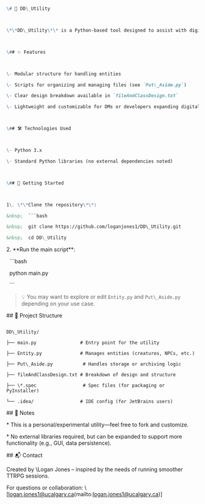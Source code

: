 ````markdown

\# 🧰 DD\_Utility



\*\*DD\_Utility\*\* is a Python-based tool designed to assist with digital dungeon master (DM) workflows—ideal for managing ambiance and sound effect control.



\## ✨ Features



\- Modular structure for handling entities

\- Scripts for organizing and managing files (see `Put\_Aside.py`)

\- Clear design breakdown available in `fileAndClassDesign.txt`

\- Lightweight and customizable for DMs or developers expanding digital tabletop tools



\## 🛠 Technologies Used



\- Python 3.x

\- Standard Python libraries (no external dependencies noted)



\## 🚀 Getting Started



1\. \*\*Clone the repository\*\*:

&nbsp;  ```bash

&nbsp;  git clone https://github.com/loganjones1/DD\_Utility.git

&nbsp;  cd DD\_Utility

````



2\. \*\*Run the main script\*\*:



&nbsp;  ```bash

&nbsp;  python main.py

&nbsp;  ```



> 💡 You may want to explore or edit `Entity.py` and `Put\_Aside.py` depending on your use case.



\## 📁 Project Structure



```

DD\_Utility/

├── main.py                # Entry point for the utility

├── Entity.py              # Manages entities (creatures, NPCs, etc.)

├── Put\_Aside.py           # Handles storage or archiving logic

├── fileAndClassDesign.txt # Breakdown of design and structure

├── \*.spec                 # Spec files (for packaging or PyInstaller)

└── .idea/                 # IDE config (for JetBrains users)

```



\## 📄 Notes



\* This is a personal/experimental utility—feel free to fork and customize.

\* No external libraries required, but can be expanded to support more functionality (e.g., GUI, data persistence).



\## 📬 Contact



Created by \\Logan Jones – inspired by the needs of running smoother TTRPG sessions.

For questions or collaboration: \\\[logan.jones1@ucalgary.ca(mailto:logan.jones1@ucalgary.ca)]

